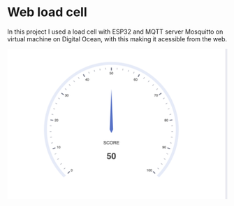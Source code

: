 # Web load cell

In this project I used a load cell with ESP32 and MQTT server Mosquitto on virtual machine on Digital Ocean, with this making it acessible from the web.

![](interface.png)


